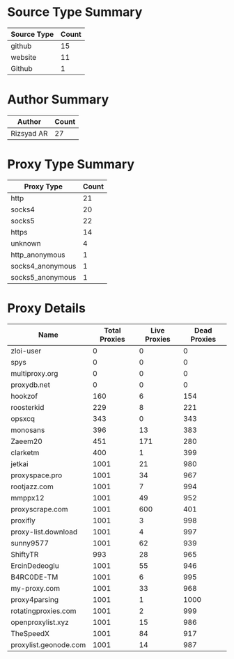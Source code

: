 # Source Type Summary

| Source Type | Count |
|-------------|-------|
| github | 15 |
| website | 11 |
| Github | 1 |


# Author Summary

| Author | Count |
|--------|-------|
| Rizsyad AR | 27 |


# Proxy Type Summary

| Proxy Type | Count |
|------------|-------|
| http | 21 |
| socks4 | 20 |
| socks5 | 22 |
| https | 14 |
| unknown | 4 |
| http_anonymous | 1 |
| socks4_anonymous | 1 |
| socks5_anonymous | 1 |


# Proxy Details

| Name | Total Proxies | Live Proxies | Dead Proxies |
|------|---------------|--------------|---------------|
| zloi-user | 0 | 0 | 0 |
| spys | 0 | 0 | 0 |
| multiproxy.org | 0 | 0 | 0 |
| proxydb.net | 0 | 0 | 0 |
| hookzof | 160 | 6 | 154 |
| roosterkid | 229 | 8 | 221 |
| opsxcq | 343 | 0 | 343 |
| monosans | 396 | 13 | 383 |
| Zaeem20 | 451 | 171 | 280 |
| clarketm | 400 | 1 | 399 |
| jetkai | 1001 | 21 | 980 |
| proxyspace.pro | 1001 | 34 | 967 |
| rootjazz.com | 1001 | 7 | 994 |
| mmppx12 | 1001 | 49 | 952 |
| proxyscrape.com | 1001 | 600 | 401 |
| proxifly | 1001 | 3 | 998 |
| proxy-list.download | 1001 | 4 | 997 |
| sunny9577 | 1001 | 62 | 939 |
| ShiftyTR | 993 | 28 | 965 |
| ErcinDedeoglu | 1001 | 55 | 946 |
| B4RC0DE-TM | 1001 | 6 | 995 |
| my-proxy.com | 1001 | 33 | 968 |
| proxy4parsing | 1001 | 1 | 1000 |
| rotatingproxies.com | 1001 | 2 | 999 |
| openproxylist.xyz | 1001 | 15 | 986 |
| TheSpeedX | 1001 | 84 | 917 |
| proxylist.geonode.com | 1001 | 14 | 987 |
